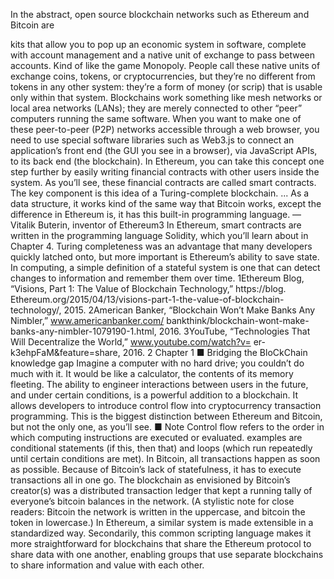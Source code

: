 In the abstract, open source blockchain networks such as Ethereum and Bitcoin are

kits that allow you to pop up an economic system in software, complete with account management and a native unit of exchange to pass between accounts. Kind of like
the game Monopoly. People call these native units of exchange coins, tokens, or cryptocurrencies, but they’re no different from tokens in any other system: they’re a form of money (or scrip) that is usable only within that system.
Blockchains work something like mesh networks or local area networks (LANs); they are merely connected to other “peer” computers running the same software. When you want to make one of these peer-to-peer (P2P) networks accessible through a web browser, you need to use special software libraries such as Web3.js to connect an application’s front end (the GUI you see in a browser), via JavaScript APIs, to its back end (the blockchain).
In Ethereum, you can take this concept one step further by easily writing financial contracts with other users inside the system. As you’ll see, these financial contracts are called smart contracts.
The key component is this idea of a Turing-complete blockchain. ... As a data structure, it works kind of the same way that Bitcoin works, except the difference in Ethereum is, it has this built-in programming language.
—Vitalik Buterin, inventor of Ethereum3
In Ethereum, smart contracts are written in the programming language Solidity, which you’ll learn about in Chapter 4. Turing completeness was an advantage that many developers quickly latched onto, but more important is Ethereum’s ability to save state. In computing, a simple definition of a stateful system is one that can detect changes to information and remember them over time.
1Ethereum Blog, “Visions, Part 1: The Value of Blockchain Technology,” https://blog. Ethereum.org/2015/04/13/visions-part-1-the-value-of-blockchain-technology/, 2015. 2American Banker, “Blockchain Won’t Make Banks Any Nimbler,” www.americanbanker.com/ bankthink/blockchain-wont-make-banks-any-nimbler-1079190-1.html, 2016.
3YouTube, “Technologies That Will Decentralize the World,” www.youtube.com/watch?v= er-k3ehpFaM&feature=share, 2016.
 2
Chapter 1 ■ Bridging the BloCkChain knowledge gap
Imagine a computer with no hard drive; you couldn’t do much with it. It would be like a calculator, the contents of its memory fleeting. The ability to engineer interactions between users in the future, and under certain conditions, is a powerful addition to a blockchain. It allows developers to introduce control flow into cryptocurrency transaction programming. This is the biggest distinction between Ethereum and Bitcoin, but not the only one, as you’ll see.
■ Note Control flow refers to the order in which computing instructions are executed or evaluated. examples are conditional statements (if this, then that) and loops (which run repeatedly until certain conditions are met).
In Bitcoin, all transactions happen as soon as possible. Because of Bitcoin’s lack of statefulness, it has to execute transactions all in one go. The blockchain as envisioned by Bitcoin’s creator(s) was a distributed transaction ledger that kept a running tally of everyone’s bitcoin balances in the network. (A stylistic note for close readers: Bitcoin the network is written in the uppercase, and bitcoin the token in lowercase.) In Ethereum, a similar system is made extensible in a standardized way.
Secondarily, this common scripting language makes it more straightforward for blockchains that share the Ethereum protocol to share data with one another, enabling groups that use separate blockchains to share information and value with each other.
